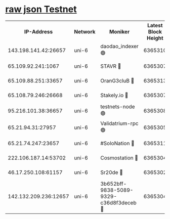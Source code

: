[raw json Testnet](https://rpc-check.junot.stavr.tech/junot/rpc-junot-result.json)
=


<table><tr><th>IP-Address</th><th>Network</th><th>Moniker</th><th>Latest Block Height</th><th>Earliest Block Height</th><th>Catching Up</th><th>Tx Index</th><th>Voting Power</th><th>Scan Time</th></tr><tr><td>143.198.141.42:26657</td><td>uni-6</td><td>daodao_indexer 🟢</td><td>6365310</td><td>1</td><td>False</td><td>off</td><td>0</td><td>2023-12-24T06:25:14.169730183UTC</td></tr><tr><td>65.109.92.241:1067</td><td>uni-6</td><td>STAVR 🔴</td><td>6365307</td><td>1138541</td><td>False</td><td>on</td><td>6042</td><td>2023-12-24T06:25:03.875843762UTC</td></tr><tr><td>65.109.88.251:33657</td><td>uni-6</td><td>OranG3cluB 🔴</td><td>6365313</td><td>1138541</td><td>False</td><td>on</td><td>11</td><td>2023-12-24T06:25:18.680139469UTC</td></tr><tr><td>65.108.79.246:26668</td><td>uni-6</td><td>Stakely.io 🔴</td><td>6365307</td><td>1570872</td><td>False</td><td>on</td><td>1310804</td><td>2023-12-24T06:25:04.317995860UTC</td></tr><tr><td>95.216.101.38:36657</td><td>uni-6</td><td>testnets-node 🟢</td><td>6365308</td><td>1615130</td><td>False</td><td>on</td><td>0</td><td>2023-12-24T06:25:06.745539835UTC</td></tr><tr><td>65.21.94.31:27957</td><td>uni-6</td><td>Validatrium-rpc 🟢</td><td>6365305</td><td>2943363</td><td>False</td><td>on</td><td>0</td><td>2023-12-24T06:24:59.350047863UTC</td></tr><tr><td>65.21.74.247:23657</td><td>uni-6</td><td>#SoloNation 🔴</td><td>6365311</td><td>5208001</td><td>False</td><td>on</td><td>112</td><td>2023-12-24T06:25:13.241994593UTC</td></tr><tr><td>222.106.187.14:53702</td><td>uni-6</td><td>Cosmostation 🔴</td><td>6365304</td><td>5344501</td><td>False</td><td>on</td><td>110003</td><td>2023-12-24T06:24:56.925899515UTC</td></tr><tr><td>46.17.250.108:61157</td><td>uni-6</td><td>Sr20de 🔴</td><td>6365302</td><td>5727371</td><td>False</td><td>on</td><td>28</td><td>2023-12-24T06:24:51.074101807UTC</td></tr><tr><td>142.132.209.236:12657</td><td>uni-6</td><td>3b652bff-9838-5089-9329-c36d8f3deceb 🔴</td><td>6365304</td><td>6361280</td><td>False</td><td>on</td><td>157563</td><td>2023-12-24T06:24:55.563966448UTC</td></tr></table>